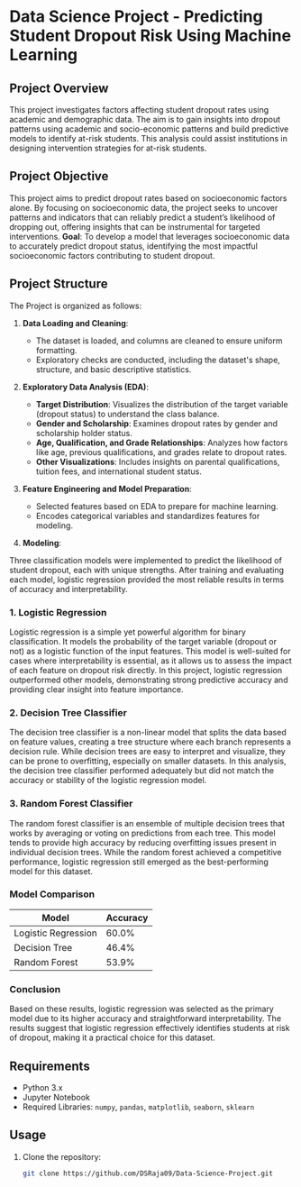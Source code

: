 # Data Science Project - Predicting Student Dropout Risk Using Machine Learning

## Project Overview
This project investigates factors affecting student dropout rates using academic and demographic data. The aim is to gain insights into dropout patterns using academic and socio-economic patterns and build predictive models to identify at-risk students. This analysis could assist institutions in designing intervention strategies for at-risk students.

## Project Objective 
This project aims to predict dropout rates based on socioeconomic factors alone.
By focusing on socioeconomic data, the project seeks to uncover patterns and indicators
that can reliably predict a student’s likelihood of dropping out, offering insights that can be
instrumental for targeted interventions.
**Goal**: To develop a model that leverages socioeconomic data to accurately predict dropout
status, identifying the most impactful socioeconomic factors contributing to student dropout.

## Project Structure
The Project is organized as follows:

1. **Data Loading and Cleaning**: 
   - The dataset is loaded, and columns are cleaned to ensure uniform formatting.
   - Exploratory checks are conducted, including the dataset's shape, structure, and basic descriptive statistics.
   
2. **Exploratory Data Analysis (EDA)**:
   - **Target Distribution**: Visualizes the distribution of the target variable (dropout status) to understand the class balance.
   - **Gender and Scholarship**: Examines dropout rates by gender and scholarship holder status.
   - **Age, Qualification, and Grade Relationships**: Analyzes how factors like age, previous qualifications, and grades relate to dropout rates.
   - **Other Visualizations**: Includes insights on parental qualifications, tuition fees, and international student status.

3. **Feature Engineering and Model Preparation**:
   - Selected features based on EDA to prepare for machine learning.
   - Encodes categorical variables and standardizes features for modeling.

4. **Modeling**:

Three classification models were implemented to predict the likelihood of student dropout, each with unique strengths. After training and evaluating each model, logistic regression provided the most reliable results in terms of accuracy and interpretability.

### 1. Logistic Regression
Logistic regression is a simple yet powerful algorithm for binary classification. It models the probability of the target variable (dropout or not) as a logistic function of the input features. This model is well-suited for cases where interpretability is essential, as it allows us to assess the impact of each feature on dropout risk directly. In this project, logistic regression outperformed other models, demonstrating strong predictive accuracy and providing clear insight into feature importance.

### 2. Decision Tree Classifier
The decision tree classifier is a non-linear model that splits the data based on feature values, creating a tree structure where each branch represents a decision rule. While decision trees are easy to interpret and visualize, they can be prone to overfitting, especially on smaller datasets. In this analysis, the decision tree classifier performed adequately but did not match the accuracy or stability of the logistic regression model.

### 3. Random Forest Classifier
The random forest classifier is an ensemble of multiple decision trees that works by averaging or voting on predictions from each tree. This model tends to provide high accuracy by reducing overfitting issues present in individual decision trees. While the random forest achieved a competitive performance, logistic regression still emerged as the best-performing model for this dataset.
### Model Comparison
| Model               | Accuracy |
|---------------------|----------|
| Logistic Regression | 60.0%    |
| Decision Tree       | 46.4%    |
| Random Forest       | 53.9%    |

### Conclusion
Based on these results, logistic regression was selected as the primary model due to its higher accuracy and straightforward interpretability. The results suggest that logistic regression effectively identifies students at risk of dropout, making it a practical choice for this dataset.

## Requirements
- Python 3.x
- Jupyter Notebook
- Required Libraries: `numpy`, `pandas`, `matplotlib`, `seaborn`, `sklearn`

## Usage
1. Clone the repository:
   ```bash
   git clone https://github.com/DSRaja09/Data-Science-Project.git
